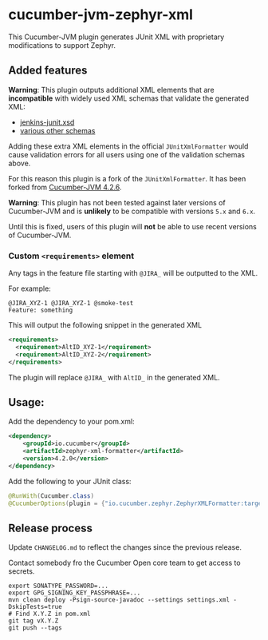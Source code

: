 # cucumber-jvm-zephyr-xml

This Cucumber-JVM plugin generates JUnit XML with proprietary modifications to support Zephyr.

## Added features

**Warning**: This plugin outputs additional XML elements that are **incompatible**
with widely used XML schemas that validate the generated XML:

* [jenkins-junit.xsd](https://github.com/junit-team/junit5/blob/main/platform-tests/src/test/resources/jenkins-junit.xsd)
* [various other schemas](https://stackoverflow.com/questions/442556/spec-for-junit-xml-output)

Adding these extra XML elements in the official `JUnitXmlFormatter` would cause
validation errors for all users using one of the validation schemas above.

For this reason this plugin is a fork of the `JUnitXmlFormatter`. It has been forked from [Cucumber-JVM 4.2.6](https://github.com/cucumber/cucumber-jvm/blob/main/CHANGELOG.md#426-2019-03-06).

**Warning**: This plugin has not been tested against later versions of Cucumber-JVM
and is **unlikely** to be compatible with versions `5.x` and `6.x`.

Until this is fixed, users of this plugin will **not** be able to use recent versions
of Cucumber-JVM.

### Custom `<requirements>` element

Any tags in the feature file starting with `@JIRA_` will be outputted to the XML.

For example:

```gherkin
@JIRA_XYZ-1 @JIRA_XYZ-1 @smoke-test
Feature: something
```

This will output the following snippet in the generated XML

```xml
<requirements>
  <requirement>AltID_XYZ-1</requirement>
  <requirement>AltID_XYZ-2</requirement>
</requirements>
```

The plugin will replace `@JIRA_` with `AltID_` in the generated XML.

## Usage:

Add the dependency to your pom.xml:

```xml
<dependency>
    <groupId>io.cucumber</groupId>
    <artifactId>zephyr-xml-formatter</artifactId>
    <version>4.2.0</version>
</dependency>
```

Add the following to your JUnit class:

```java
@RunWith(Cucumber.class)
@CucumberOptions(plugin = {"io.cucumber.zephyr.ZephyrXMLFormatter:target/zephyr.xml"})
```

## Release process

Update `CHANGELOG.md` to reflect the changes since the previous release.

Contact somebody fro the Cucumber Open core team to get access to secrets.

    export SONATYPE_PASSWORD=...
    export GPG_SIGNING_KEY_PASSPHRASE=...
    mvn clean deploy -Psign-source-javadoc --settings settings.xml -DskipTests=true
    # Find X.Y.Z in pom.xml
    git tag vX.Y.Z
    git push --tags
